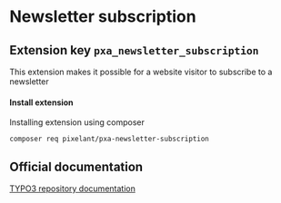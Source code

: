# Newsletter subscription 
## Extension key `pxa_newsletter_subscription`

This extension makes it possible for a website visitor to subscribe to a newsletter

#### Install extension 

Installing extension using composer
  
`composer req pixelant/pxa-newsletter-subscription`

## Official documentation

[TYPO3 repository documentation](https://docs.typo3.org/p/pixelant/pxa-newsletter-subscription/master/en-us/)
